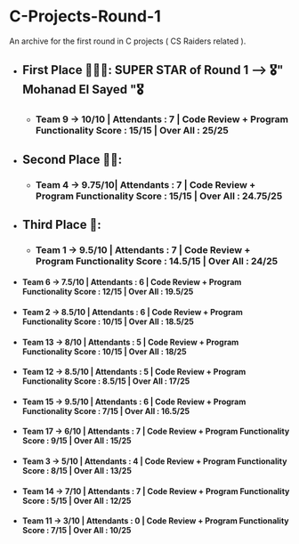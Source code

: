 # C-Projects-Round-1
An archive for the first round in C projects ( CS Raiders related ).



+ ## First Place 🥇🥇🥇:    SUPER STAR of Round 1 --> 🎖️" Mohanad El Sayed "🎖️

  - ### Team 9  -> 10/10  | Attendants : 7  |  Code Review + Program Functionality Score : 15/15    |   Over All : 25/25

+ ## Second Place 🥈🥈:

  - ### Team 4  -> 9.75/10| Attendants : 7  |  Code Review + Program Functionality Score : 15/15    |   Over All : 24.75/25

+ ## Third Place 🥉:

  - ### Team 1  -> 9.5/10 | Attendants : 7  |  Code Review + Program Functionality Score : 14.5/15  |   Over All : 24/25

+ #### Team 6  -> 7.5/10 | Attendants : 6  |  Code Review + Program Functionality Score : 12/15    |   Over All : 19.5/25


+ #### Team 2  -> 8.5/10 | Attendants : 6  |  Code Review + Program Functionality Score : 10/15    |   Over All : 18.5/25


+ #### Team 13 -> 8/10   | Attendants : 5  |  Code Review + Program Functionality Score : 10/15    |   Over All : 18/25


+ #### Team 12 -> 8.5/10 | Attendants : 5  |  Code Review + Program Functionality Score : 8.5/15   |   Over All : 17/25


+ #### Team 15 -> 9.5/10 | Attendants : 6  |  Code Review + Program Functionality Score : 7/15     |   Over All : 16.5/25


+ #### Team 17 -> 6/10   | Attendants : 7  |  Code Review + Program Functionality Score : 9/15     |   Over All : 15/25


+ #### Team 3  -> 5/10   | Attendants : 4  |  Code Review + Program Functionality Score : 8/15     |   Over All : 13/25


+ #### Team 14 -> 7/10   | Attendants : 7  |  Code Review + Program Functionality Score : 5/15     |   Over All : 12/25


+ #### Team 11 -> 3/10   | Attendants : 0  |  Code Review + Program Functionality Score : 7/15     |   Over All : 10/25
